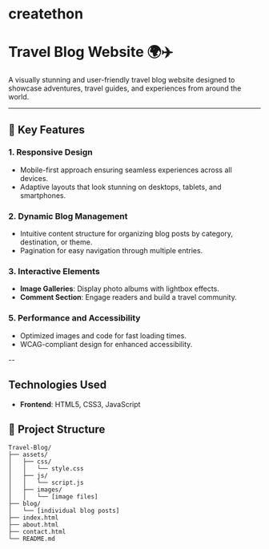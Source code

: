 # createthon

# Travel Blog Website 🌍✈️

A visually stunning and user-friendly travel blog website designed to showcase adventures, travel guides, and experiences from around the world.

---

## 🌟 Key Features  
### 1. **Responsive Design**  
- Mobile-first approach ensuring seamless experiences across all devices.  
- Adaptive layouts that look stunning on desktops, tablets, and smartphones.  

### 2. **Dynamic Blog Management**  
- Intuitive content structure for organizing blog posts by category, destination, or theme.  
- Pagination for easy navigation through multiple entries.  

### 3. **Interactive Elements**   
- **Image Galleries**: Display photo albums with lightbox effects.  
- **Comment Section**: Engage readers and build a travel community.  
 
### 5. **Performance and Accessibility**  
- Optimized images and code for fast loading times.  
- WCAG-compliant design for enhanced accessibility.  

--


## Technologies Used
- **Frontend**: HTML5, CSS3, JavaScript

## 📂 Project Structure  
```plaintext
Travel-Blog/
├── assets/
│   ├── css/
│   │   └── style.css
│   ├── js/
│   │   └── script.js
│   ├── images/
│   │   └── [image files]
├── blog/
│   └── [individual blog posts]
├── index.html
├── about.html
├── contact.html
└── README.md
